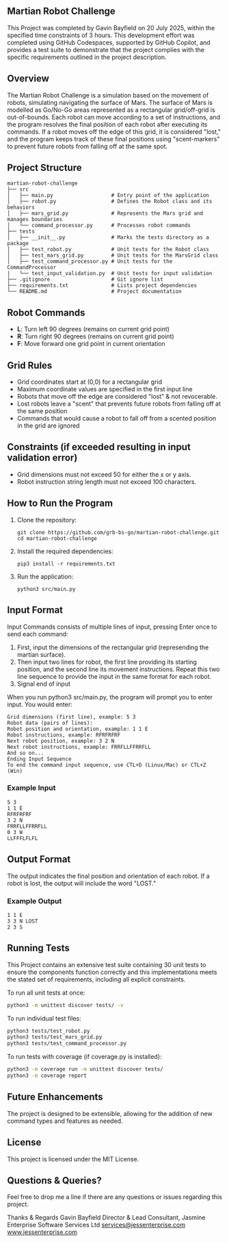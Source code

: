 
## Martian Robot Challenge
This Project was completed by Gavin Bayfield on 20 July 2025, within the specified time constraints of 3 hours. This development effort was completed using GitHub Codespaces, supported by GitHub Copilot, and provides a test suite to demonstrate that the project complies with the specific requirements outlined in the project description.

## Overview
The Martian Robot Challenge is a simulation based on the movement of robots, simulating navigating the surface of Mars. The surface of Mars is modelled as Go/No-Go areas represented as a rectangular grid/off-grid is out-of-bounds. Each robot can move according to a set of instructions, and the program resolves the final position of each robot after executing its commands. If a robot moves off the edge of this grid, it is considered "lost," and the program keeps track of these final positions using "scent-markers" to prevent future robots from falling off at the same spot.

## Project Structure
```
martian-robot-challenge
├── src
│   ├── main.py                   # Entry point of the application
│   ├── robot.py                  # Defines the Robot class and its behaviors
│   ├── mars_grid.py              # Represents the Mars grid and manages boundaries
│   └── command_processor.py      # Processes robot commands
├── tests
│   ├── __init__.py               # Marks the tests directory as a package
│   ├── test_robot.py             # Unit tests for the Robot class
│   ├── test_mars_grid.py         # Unit tests for the MarsGrid class
│   ├── test_command_processor.py # Unit tests for the CommandProcessor 
|   └── test_input_validation.py  # Unit tests for input validation
├── .gitignore                    # Git ignore list 
├── requirements.txt              # Lists project dependencies
└── README.md                     # Project documentation
```

## Robot Commands
- **L**: Turn left 90 degrees (remains on current grid point)
- **R**: Turn right 90 degrees (remains on current grid point)
- **F**: Move forward one grid point in current orientation

## Grid Rules
- Grid coordinates start at (0,0) for a rectangular grid
- Maximum coordinate values are specified in the first input line
- Robots that move off the edge are considered "lost" & not revocerable. 
- Lost robots leave a "scent" that prevents future robots from falling off at the same position
- Commands that would cause a robot to fall off from a scented position in the grid are ignored

## Constraints (if exceeded resulting in input validation error)
- Grid dimensions must not exceed 50 for either the x or y axis.
- Robot instruction string length must not exceed 100 characters.

## How to Run the Program
1. Clone the repository:
   ```
   git clone https://github.com/grb-bs-go/martian-robot-challenge.git
   cd martian-robot-challenge
   ```

2. Install the required dependencies:
   ```
   pip3 install -r requirements.txt
   ```

3. Run the application:
   ```
   python3 src/main.py
   ```

## Input Format
Input Commands consists of multiple lines of input, pressing Enter once to send each command:
1. First, input the dimensions of the rectangular grid (represending the martian surface).
2. Then input two lines for robot, the first line providing its starting position, and the second line its movement instructions.
   Repeat this two line sequence to provide the input in the same format for each robot.
3. Signal end of input

When you run python3 src/main.py, the program will prompt you to enter input. You would enter:
```
Grid dimensions (first line), example: 5 3
Robot data (pairs of lines):
Robot position and orientation, example: 1 1 E
Robot instructions, example: RFRFRFRF
Next robot position, example: 3 2 N
Next robot instructions, example: FRRFLLFFRRFLL
And so on...
Ending Input Sequence
To end the command input sequence, use CTL+D (Linux/Mac) or CTL+Z (Win)
```
### Example Input
```
5 3
1 1 E
RFRFRFRF
3 2 N
FRRFLLFFRRFLL
0 3 W
LLFFFLFLFL
```

## Output Format
The output indicates the final position and orientation of each robot. If a robot is lost, the output will include the word "LOST."

### Example Output
```
1 1 E
3 3 N LOST
2 3 S
```

## Running Tests
This Project contains an extensive test suite containing 30 unit tests to ensure the components function correctly and this implementations meets the stated set of requirements, including all explicit constraints.

To run all unit tests at once:
```bash
python3 -m unittest discover tests/ -v
```

To run individual test files:
```bash
python3 tests/test_robot.py
python3 tests/test_mars_grid.py
python3 tests/test_command_processor.py
```

To run tests with coverage (if coverage.py is installed):
```bash
python3 -m coverage run -m unittest discover tests/
python3 -m coverage report
```

## Future Enhancements
The project is designed to be extensible, allowing for the addition of new command types and features as needed.

## License
This project is licensed under the MIT License.

## Questions & Queries?
Feel free to drop me a line if there are any questions or issues regarding this project. 


Thanks & Regards Gavin Bayfield
Director & Lead Consultant, Jasmine Enterprise Software Services Ltd
services@jessenterprise.com
www.jessenterprise.com
